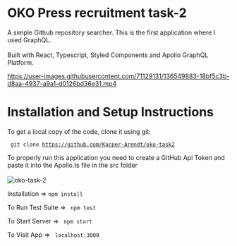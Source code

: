 # OKO Press recruitment task-2

A simple Github repository searcher. This is the first application where I used GraphQL.
</br>
</br>
Built with React, Typescript, Styled Components and Apollo GraphQL Platform.  

https://user-images.githubusercontent.com/71129131/136549883-18bf5c3b-d8aa-4937-a9a1-d0126bd36e31.mp4


# Installation and Setup Instructions
To get a local copy of the code, clone it using git:  

<code> git clone https://github.com/Kacper-Arendt/oko-task2 </code>  

To properly run this application you need to create a GitHub Api Token and paste it into the Apollo.ts file in the src folder
</br>
</br>
![oko-task-2](https://user-images.githubusercontent.com/71129131/136550898-1f7c1767-0891-4e86-9fd2-a6c13ee79b74.png)

Installation => <code>npm install</code>

To Run Test Suite => <code> npm test </code>

To Start Server => <code>  npm start </code>

To Visit App => <code> localhost:3000 </code>
